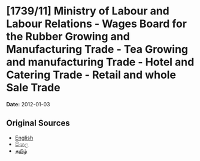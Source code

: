 # [1739/11] Ministry of Labour and Labour Relations - Wages Board for the Rubber Growing and Manufacturing Trade - Tea Growing and manufacturing Trade - Hotel and Catering Trade - Retail and whole Sale Trade

**Date:** 2012-01-03

## Original Sources

- [English](https://documents.gov.lk/view/extra-gazettes/2012/1/1739-11_E.pdf)
- [සිංහල](https://documents.gov.lk/view/extra-gazettes/2012/1/1739-11_S.pdf)
- [தமிழ்](https://documents.gov.lk/view/extra-gazettes/2012/1/1739-11_T.pdf)
